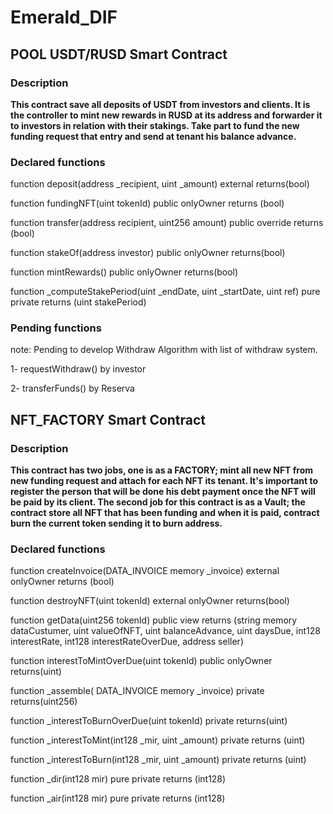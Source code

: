 # Emerald_DIF


## POOL USDT/RUSD Smart Contract
### Description
 
**This contract save all deposits of USDT from investors and clients. It is the controller to mint new rewards in RUSD at its address and forwarder it to investors in relation with their stakings. Take part to fund the new funding request that entry and send at tenant his balance advance.**

### Declared functions  

function deposit(address _recipient, uint _amount) external returns(bool)

function fundingNFT(uint tokenId) public onlyOwner returns (bool)

function transfer(address recipient, uint256 amount) public override returns (bool)

function stakeOf(address investor) public onlyOwner returns(bool)

function mintRewards() public onlyOwner returns(bool)

function _computeStakePeriod(uint _endDate, uint _startDate, uint ref) pure private returns (uint stakePeriod)

### Pending functions
 note: Pending to develop Withdraw Algorithm with list of withdraw system.

1- requestWithdraw() by investor

2- transferFunds() by Reserva

## NFT_FACTORY Smart Contract
### Description

**This contract has two jobs, one is as a FACTORY; mint all new NFT from new funding request and attach for each NFT its tenant. It's important to register the person that will be done his debt payment once the NFT will be paid by its client. The second job for this contract is as a Vault; the contract store all NFT that has been funding and when it is paid, contract burn the current token sending it to burn address.**  

### Declared functions

function createInvoice(DATA_INVOICE memory _invoice) external onlyOwner returns (bool)

function destroyNFT(uint tokenId) external onlyOwner returns(bool)

function getData(uint256 tokenId) public view returns (string memory dataCustumer, uint valueOfNFT, uint balanceAdvance, uint daysDue, int128 interestRate, int128 interestRateOverDue, address seller) 

function interestToMintOverDue(uint tokenId) public onlyOwner returns(uint) 

function _assemble( DATA_INVOICE memory _invoice) private returns(uint256) 

function _interestToBurnOverDue(uint tokenId) private returns(uint)

function _interestToMint(int128 _mir, uint _amount) private returns (uint)

function _interestToBurn(int128 _mir, uint _amount) private returns (uint)

function _dir(int128 mir) pure private returns (int128) 

function _air(int128 mir) pure private returns (int128)